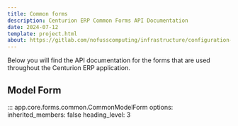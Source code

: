```yaml
---
title: Common forms
description: Centurion ERP Common Forms API Documentation
date: 2024-07-12
template: project.html
about: https://gitlab.com/nofusscomputing/infrastructure/configuration-management/centurion_erp
---
```


Below you will find the API documentation for the forms that are used throughout the Centurion ERP application.


## Model Form

::: app.core.forms.common.CommonModelForm
    options:
        inherited_members: false
        heading_level: 3
